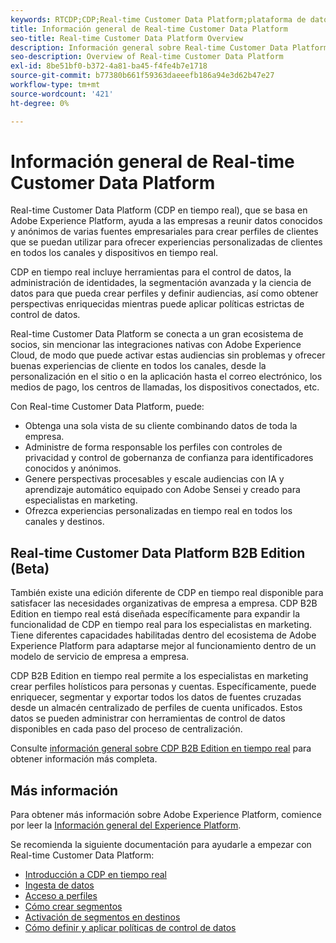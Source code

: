 ```yaml
---
keywords: RTCDP;CDP;Real-time Customer Data Platform;plataforma de datos de clientes en tiempo real;cdp en tiempo real;cdp;Customer AI
title: Información general de Real-time Customer Data Platform
seo-title: Real-time Customer Data Platform Overview
description: Información general sobre Real-time Customer Data Platform
seo-description: Overview of Real-time Customer Data Platform
exl-id: 8be51bf0-b372-4a81-ba45-f4fe4b7e1718
source-git-commit: b77380b661f59363daeeefb186a94e3d62b47e27
workflow-type: tm+mt
source-wordcount: '421'
ht-degree: 0%

---
```


# Información general de Real-time Customer Data Platform

Real-time Customer Data Platform (CDP en tiempo real), que se basa en Adobe Experience Platform, ayuda a las empresas a reunir datos conocidos y anónimos de varias fuentes empresariales para crear perfiles de clientes que se puedan utilizar para ofrecer experiencias personalizadas de clientes en todos los canales y dispositivos en tiempo real.

CDP en tiempo real incluye herramientas para el control de datos, la administración de identidades, la segmentación avanzada y la ciencia de datos para que pueda crear perfiles y definir audiencias, así como obtener perspectivas enriquecidas mientras puede aplicar políticas estrictas de control de datos.

Real-time Customer Data Platform se conecta a un gran ecosistema de socios, sin mencionar las integraciones nativas con Adobe Experience Cloud, de modo que puede activar estas audiencias sin problemas y ofrecer buenas experiencias de cliente en todos los canales, desde la personalización en el sitio o en la aplicación hasta el correo electrónico, los medios de pago, los centros de llamadas, los dispositivos conectados, etc.

Con Real-time Customer Data Platform, puede:

* Obtenga una sola vista de su cliente combinando datos de toda la empresa.
* Administre de forma responsable los perfiles con controles de privacidad y control de gobernanza de confianza para identificadores conocidos y anónimos.
* Genere perspectivas procesables y escale audiencias con IA y aprendizaje automático equipado con Adobe Sensei y creado para especialistas en marketing.
* Ofrezca experiencias personalizadas en tiempo real en todos los canales y destinos.

## Real-time Customer Data Platform B2B Edition (Beta)

También existe una edición diferente de CDP en tiempo real disponible para satisfacer las necesidades organizativas de empresa a empresa. CDP B2B Edition en tiempo real está diseñada específicamente para expandir la funcionalidad de CDP en tiempo real para los especialistas en marketing. Tiene diferentes capacidades habilitadas dentro del ecosistema de Adobe Experience Platform para adaptarse mejor al funcionamiento dentro de un modelo de servicio de empresa a empresa.

CDP B2B Edition en tiempo real permite a los especialistas en marketing crear perfiles holísticos para personas y cuentas. Específicamente, puede enriquecer, segmentar y exportar todos los datos de fuentes cruzadas desde un almacén centralizado de perfiles de cuenta unificados. Estos datos se pueden administrar con herramientas de control de datos disponibles en cada paso del proceso de centralización.

Consulte [información general sobre CDP B2B Edition en tiempo real](./b2b-overview.md) para obtener información más completa.

## Más información

Para obtener más información sobre Adobe Experience Platform, comience por leer la [Información general del Experience Platform](../landing/home.md).

Se recomienda la siguiente documentación para ayudarle a empezar con Real-time Customer Data Platform:

* [Introducción a CDP en tiempo real](get-started.md)
* [Ingesta de datos](sources/sources-overview.md)
* [Acceso a perfiles](profile/profile-overview.md)
* [Cómo crear segmentos](segmentation/segmentation-overview.md)
* [Activación de segmentos en destinos](destinations/overview.md)
* [Cómo definir y aplicar políticas de control de datos](privacy/data-governance-overview.md)
